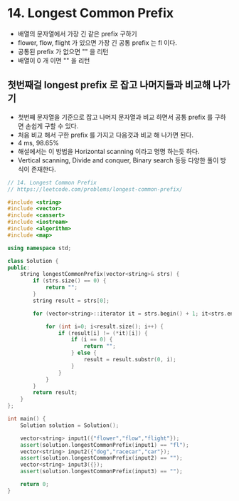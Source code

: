# 14. Longest Common Prefix
* 배열의 문자열에서 가장 긴 같은 prefix 구하기
* flower, flow, flight 가 있으면 가장 긴 공통 prefix 는 fl 이다.
* 공통된 prefix 가 없으면 "" 을 리턴
* 배열이 0 개 이면 "" 을 리턴

## 첫번째걸 longest prefix 로 잡고 나머지들과 비교해 나가기
* 첫번째 문자열을 기준으로 잡고 나머지 문자열과 비교 하면서 공통 prefix 를 구하면 손쉽게 구할 수 있다.
* 처음 비교 해서 구한 prefix 를 가지고 다음것과 비교 해 나가면 된다.
* 4 ms, 98.65%
* 해설에서는 이 방법을 Horizontal scanning 이라고 명명 하는듯 하다.
* Vertical scanning, Divide and conquer, Binary search 등등 다양한 풀이 방식이 존재한다.

```cpp
// 14. Longest Common Prefix
// https://leetcode.com/problems/longest-common-prefix/

#include <string>
#include <vector>
#include <cassert>
#include <iostream>
#include <algorithm>
#include <map>

using namespace std;

class Solution {
public:
    string longestCommonPrefix(vector<string>& strs) {
        if (strs.size() == 0) {
            return "";
        }
        string result = strs[0];

        for (vector<string>::iterator it = strs.begin() + 1; it<strs.end(); ++it) {

            for (int i=0; i<result.size(); i++) {
                if (result[i] != (*it)[i]) {
                    if (i == 0) {
                        return "";
                    } else {
                        result = result.substr(0, i);
                    }
                }
            }
        }
        return result;
    }
};

int main() {
    Solution solution = Solution();

    vector<string> input1({"flower","flow","flight"});
    assert(solution.longestCommonPrefix(input1) == "fl");
    vector<string> input2({"dog","racecar","car"});
    assert(solution.longestCommonPrefix(input2) == "");
    vector<string> input3({});
    assert(solution.longestCommonPrefix(input3) == "");

    return 0;
}
```